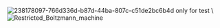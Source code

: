 ![238178097-766d336d-b87d-44ba-807c-c51de2bc6b4d](https://github.com/user-attachments/assets/6be5da8c-2b93-4395-8a3d-e6ea1a56fd3d)
only for test \\
![Restricted_Boltzmann_machine](https://github.com/user-attachments/assets/4ecc2b1b-1e85-42b4-9c23-4d898d26d992)
